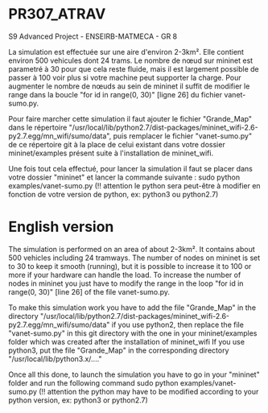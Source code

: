 # PR307_ATRAV
S9 Advanced Project - ENSEIRB-MATMECA - GR 8

La simulation est effectuée sur une aire d'environ 2-3km². Elle contient environ 500 vehicules dont 24 trams. Le nombre de nœud sur mininet est parametré à 30 pour que cela reste fluide, mais il est largement possible de passer à 100 voir plus si votre machine peut supporter la charge. Pour augmenter le nombre de nœuds au sein de mininet il suffit de modifier le range dans la boucle "for id in range(0, 30)" [ligne 26] du fichier vanet-sumo.py.

Pour faire marcher cette simulation il faut ajouter le fichier "Grande_Map" dans le répertoire "/usr/local/lib/python2.7/dist-packages/mininet_wifi-2.6-py2.7.egg/mn_wifi/sumo/data", puis remplacer le fichier "vanet-sumo.py" de ce répertoire git à la place de celui existant dans votre dossier mininet/examples présent suite à l'installation de mininet_wifi.

Une fois tout cela effectué, pour lancer la simulation il faut se placer dans votre dossier "mininet" et lancer la commande suivante :
sudo python examples/vanet-sumo.py  (!! attention le python sera peut-être à modifier en fonction de votre version de python, ex: python3 ou python2.7)

# English version
The simulation is performed on an area of about 2-3km². It contains about 500 vehicles including 24 tramways. The number of nodes on mininet is set to 30 to keep it smooth (running), but it is possible to increase it to 100 or more if your hardware can handle the load. To increase the number of nodes in mininet you just have to modify the range in the loop "for id in range(0, 30)" [line 26] of the file vanet-sumo.py.

To make this simulation work you have to add the file "Grande_Map" in the directory "/usr/local/lib/python2.7/dist-packages/mininet_wifi-2.6-py2.7.egg/mn_wifi/sumo/data" if you use python2, then replace the file "vanet-sumo.py" in this git directory with the one in your mininet/examples folder which was created after the installation of mininet_wifi If you use python3, put the file "Grande_Map" in the corresponding directory "/usr/local/lib/python3.x/...."

Once all this done, to launch the simulation you have to go in your "mininet" folder and run the following command
sudo python examples/vanet-sumo.py (!! attention the python may have to be modified according to your python version, ex: python3 or python2.7)

